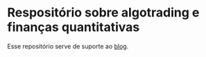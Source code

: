 # Respositório sobre algotrading e finanças quantitativas

Esse repositório serve de suporte ao [blog](https://geovanyb.github.io/algotrading/).
